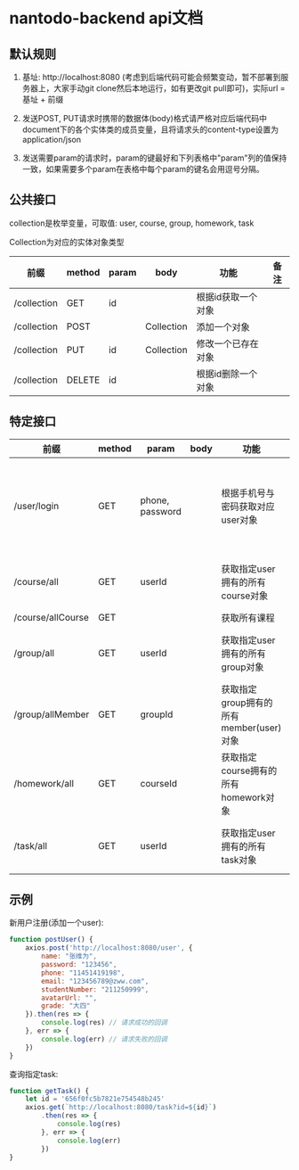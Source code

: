 # nantodo-backend api文档

## 默认规则

1. 基址: http://localhost:8080 (考虑到后端代码可能会频繁变动，暂不部署到服务器上，大家手动git clone然后本地运行，如有更改git pull即可)，实际url = 基址 + 前缀

2. 发送POST, PUT请求时携带的数据体(body)格式请严格对应后端代码中document下的各个实体类的成员变量，且将请求头的content-type设置为application/json

3. 发送需要param的请求时，param的键最好和下列表格中"param"列的值保持一致，如果需要多个param在表格中每个param的键名会用逗号分隔。

## 公共接口

collection是枚举变量，可取值: user, course, group, homework, task

Collection为对应的实体对象类型

| 前缀          | method | param | body       | 功能         | 备注  |
| ----------- | ------ | ----- | ---------- | ---------- | --- |
| /collection | GET    | id    |            | 根据id获取一个对象 |     |
| /collection | POST   |       | Collection | 添加一个对象     |     |
| /collection | PUT    | id    | Collection | 修改一个已存在对象  |     |
| /collection | DELETE | id    |            | 根据id删除一个对象 |     |

## 特定接口

| 前缀                | method | param           | body | 功能                           | 备注                     |
| ----------------- | ------ | --------------- | ---- | ---------------------------- | ---------------------- |
| /user/login       | GET    | phone, password |      | 根据手机号与密码获取对应user对象           | 若用户不存在返回404，若密码错误返回401 |
| /course/all       | GET    | userId          |      | 获取指定user拥有的所有course对象        | 若user不存在返回500          |
| /course/allCourse | GET    |                 |      | 获取所有课程                       |                        |
| /group/all        | GET    | userId          |      | 获取指定user拥有的所有group对象         | 若user不存在返回500          |
| /group/allMember  | GET    | groupId         |      | 获取指定group拥有的所有member(user)对象 | 若group不存在返回500         |
| /homework/all     | GET    | courseId        |      | 获取指定course拥有的所有homework对象    | 若course不存在返回500        |
| /task/all         | GET    | userId          |      | 获取指定user拥有的所有task对象          | 若user不存在返回500          |

## 示例

新用户注册(添加一个user):

```javascript
function postUser() {
    axios.post('http://localhost:8080/user', {
        name: "张维为",
        password: "123456",
        phone: "11451419198",
        email: "123456789@zww.com",
        studentNumber: "211250999",
        avatarUrl: "",
        grade: "大四"
    }).then(res => {
        console.log(res) // 请求成功的回调
    }, err => {
        console.log(err) // 请求失败的回调
    })
}
```

查询指定task:

```javascript
function getTask() {
    let id = '656f0fc5b7821e754548b245'
    axios.get(`http://localhost:8080/task?id=${id}`)
        .then(res => {
            console.log(res)
        }, err => {
            console.log(err)
        })
}
```
